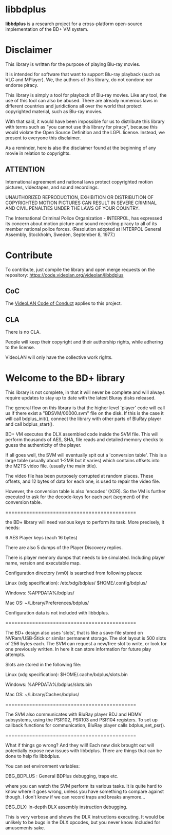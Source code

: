 # libbdplus

**libbdplus** is a research project for a cross-platform open-source implementation of the BD+ VM system.

# Disclaimer

This library is written for the purpose of playing Blu-ray movies.

It is intended for software that want to support Blu-ray playback (such as VLC and
MPlayer). We, the authors of this library, do not condone nor endorse piracy.

This library is simply a tool for playback of Blu-ray movies. Like any tool, the
use of this tool can also be abused. There are already numerous laws in
different countries and juridictions all over the world that protect copyrighted
material, such as Blu-ray movies.

With that said, it would have been impossible for us to distribute this library
with terms such as "you cannot use this library for piracy", because this would
violate the Open Source Definition and the LGPL license.
Instead, we present to everyone this disclaimer.

As a reminder, here is also the disclaimer found at the beginning of any movie
in relation to copyrights.

## ATTENTION

International agreement and national laws protect copyrighted motion pictures,
videotapes, and sound recordings.

UNAUTHORIZED REPRODUCTION, EXHIBITION OR DISTRIBUTION OF COPYRIGHTED MOTION
PICTURES CAN RESULT IN SEVERE CRIMINAL AND CIVIL PENALTIES UNDER THE LAWS OF
YOUR COUNTRY.

The International Criminal Police Organization - INTERPOL, has expressed its
concern about motion picture and sound recording piracy to all of its member
national police forces. (Resolution adopted at INTERPOL General Assembly,
Stockholm, Sweden, September 8, 1977.)

# Contribute

To contribute, just compile the library and open merge requests on the repository:
https://code.videolan.org/videolan/libbdplus

## CoC

The [VideoLAN Code of Conduct](https://wiki.videolan.org/CoC) applies to this project.

## CLA

There is no CLA.

People will keep their copyright and their authorship rights, while adhering to the license.

VideoLAN will only have the collective work rights.





# Welcome to the BD+ library

This library is not complete, in that it will never be complete and
will always require updates to stay up to date with the latest Bluray
disks released.

The general flow on this library is that the higher level 'player'
code will call us if there exist a "BDSVM/00000.svm" file on the disk. If
this is the case it will call bdplus_init(), connect the library with
other parts of BluRay player and call bdplus_start().

BD+ VM executes the DLX assembled code inside the SVM file.
This will perform thousands of AES, SHA, file reads and detailed
memory checks to guess the authenticity of the player.

If all goes well, the SVM will eventually spit out a 'conversion
table'. This is a large table (usually about 1-2MB but it varies) which
contains offsets into the M2TS video file. (usually the main title).

The video file has been purposely corrupted at random places. These
offsets, and 12 bytes of data for each one, is used to repair the
video file.

However, the conversion table is also 'encoded' (XOR). So the VM is
further executed to ask for the decode-keys for each part (segment) of
the conversion table.

============================================

the BD+ library will need various keys to perform its task. More
precisely, it needs:

6 AES Player keys (each 16 bytes)

There are also 5 dumps of the Player Discovery replies.

There is player memory dumps that needs to be simulated. Including
player name, version and executable map.

Configuration directory (vm0) is searched from following places:

  Linux (xdg specification):
    /etc/xdg/bdplus/
    $HOME/.config/bdplus/

  Windows:
    %APPDATA%/bdplus/

  Mac OS:
    ~/Library/Preferences/bdplus/

Configuration data is not included with libbdplus.

============================================

The BD+ design also uses 'slots', that is like a save-file stored on
NVRam/USB-Stick or similar permanent storage. The slot layout is 500
slots of 256 bytes each.  The SVM can request a new/free slot to
write, or look for one previously written. In here it can store
information for future play attempts.

Slots are stored in the following file:

  Linux (xdg specification):
    $HOME/.cache/bdplus/slots.bin

  Windows:
    %APPDATA%/bdplus/slots.bin

  Mac OS:
    ~/Library/Caches/bdplus/


============================================

The SVM also communicates with BluRay player BDJ and HDMV subsystems,
using the PSR102, PSR103 and PSR104 registers. To set up callback
functions for communication, BluRay player calls bdplus_set_psr().

============================================

What if things go wrong? And they will! Each new disk brought out will
potentially expose new issues with libbdplus. There are things that
can be done to help fix libbdplus.

You can set environment variables:

 DBG_BDPLUS : General BDPlus debugging, traps etc.

where you can watch the SVM perform its various tasks. It is quite
hard to know where it goes wrong, unless you have something to compare
against though. I don't know if we can record traps and breaks anymore...

 DBG_DLX: In-depth DLX assembly instruction debugging.

This is very verbose and shows the DLX instructions executing. It
would be unlikely to be bugs in the DLX opcodes, but you never
know. Included for amusements sake.

